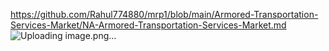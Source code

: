 https://github.com/Rahul774880/mrp1/blob/main/Armored-Transportation-Services-Market/NA-Armored-Transportation-Services-Market.md
![Uploading image.png…]()
